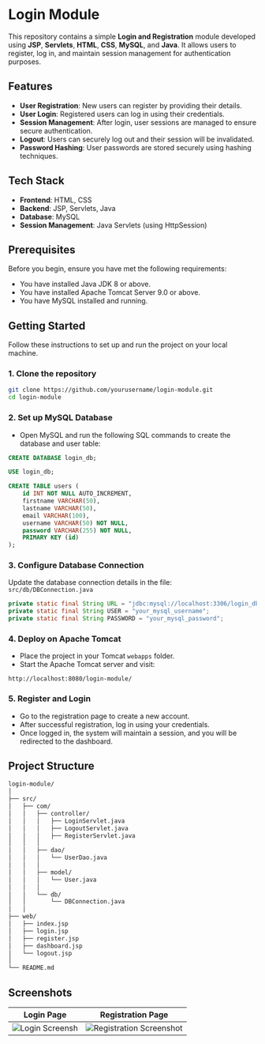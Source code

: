 # Login Module

This repository contains a simple **Login and Registration** module developed using **JSP**, **Servlets**, **HTML**, **CSS**, **MySQL**, and **Java**. It allows users to register, log in, and maintain session management for authentication purposes.

## Features

- **User Registration**: New users can register by providing their details.
- **User Login**: Registered users can log in using their credentials.
- **Session Management**: After login, user sessions are managed to ensure secure authentication.
- **Logout**: Users can securely log out and their session will be invalidated.
- **Password Hashing**: User passwords are stored securely using hashing techniques.

## Tech Stack

- **Frontend**: HTML, CSS
- **Backend**: JSP, Servlets, Java
- **Database**: MySQL
- **Session Management**: Java Servlets (using HttpSession)

## Prerequisites

Before you begin, ensure you have met the following requirements:

- You have installed Java JDK 8 or above.
- You have installed Apache Tomcat Server 9.0 or above.
- You have MySQL installed and running.

## Getting Started

Follow these instructions to set up and run the project on your local machine.

### 1. Clone the repository

```bash
git clone https://github.com/yourusername/login-module.git
cd login-module
```

### 2. Set up MySQL Database

- Open MySQL and run the following SQL commands to create the database and user table:

```sql
CREATE DATABASE login_db;

USE login_db;

CREATE TABLE users (
    id INT NOT NULL AUTO_INCREMENT,
    firstname VARCHAR(50),
    lastname VARCHAR(50),
    email VARCHAR(100),
    username VARCHAR(50) NOT NULL,
    password VARCHAR(255) NOT NULL,
    PRIMARY KEY (id)
);
```

### 3. Configure Database Connection

Update the database connection details in the file: `src/db/DBConnection.java`

```java
private static final String URL = "jdbc:mysql://localhost:3306/login_db";
private static final String USER = "your_mysql_username";
private static final String PASSWORD = "your_mysql_password";
```

### 4. Deploy on Apache Tomcat

- Place the project in your Tomcat `webapps` folder.
- Start the Apache Tomcat server and visit:

```
http://localhost:8080/login-module/
```

### 5. Register and Login

- Go to the registration page to create a new account.
- After successful registration, log in using your credentials.
- Once logged in, the system will maintain a session, and you will be redirected to the dashboard.

## Project Structure

```bash
login-module/
│
├── src/
│   ├── com/
│   │   ├── controller/
│   │   │   ├── LoginServlet.java
│   │   │   ├── LogoutServlet.java
│   │   │   ├── RegisterServlet.java
│   │   │
│   │   ├── dao/
│   │   │   └── UserDao.java
│   │   │
│   │   ├── model/
│   │   │   └── User.java
│   │   │
│   │   └── db/
│   │       └── DBConnection.java
│   │
├── web/
│   ├── index.jsp
│   ├── login.jsp
│   ├── register.jsp
│   ├── dashboard.jsp
│   └── logout.jsp
│
└── README.md
```

## Screenshots

| **Login Page**         | **Registration Page**   |
|------------------------|-------------------------|
| ![Login Screensh]()   | ![Registration Screenshot]() |
